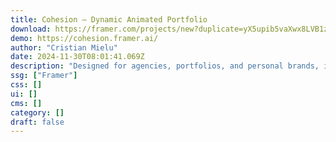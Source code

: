 ```yaml
---
title: Cohesion — Dynamic Animated Portfolio
download: https://framer.com/projects/new?duplicate=yX5upib5vaXwx8LVB1zm&via=cristianmielu&duplicateType=siteTemplate
demo: https://cohesion.framer.ai/
author: "Cristian Mielu"
date: 2024-11-30T08:01:41.069Z
description: "Designed for agencies, portfolios, and personal brands, it seamlessly blends minimalist aesthetics with dynamic animations. Showcase your work in style with a sleek interface that flawlessly adapts to any device."
ssg: ["Framer"]
css: []
ui: []
cms: []
category: []
draft: false
---
```

